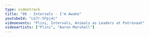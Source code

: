 ```yaml
---
type: videotrack
title: "06 - Intervals - I'm Awake"
youtubeId: "LG7r-5Fpj4c"
videoevents: "Plini, Intervals, Animals as Leaders at Patronaat"
videoartists: ["Plini", "Aaron Marshall"]
---
```

